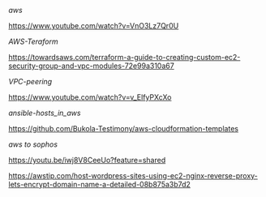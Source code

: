 _aws_

https://www.youtube.com/watch?v=VnO3Lz7Qr0U

_AWS-Teraform_

https://towardsaws.com/terraform-a-guide-to-creating-custom-ec2-security-group-and-vpc-modules-72e99a310a67

_VPC-peering_

https://www.youtube.com/watch?v=v_ElfyPXcXo

_ansible-hosts_in_aws_

https://github.com/Bukola-Testimony/aws-cloudformation-templates

_aws to sophos_

https://youtu.be/iwj8V8CeeUo?feature=shared


https://awstip.com/host-wordpress-sites-using-ec2-nginx-reverse-proxy-lets-encrypt-domain-name-a-detailed-08b875a3b7d2
